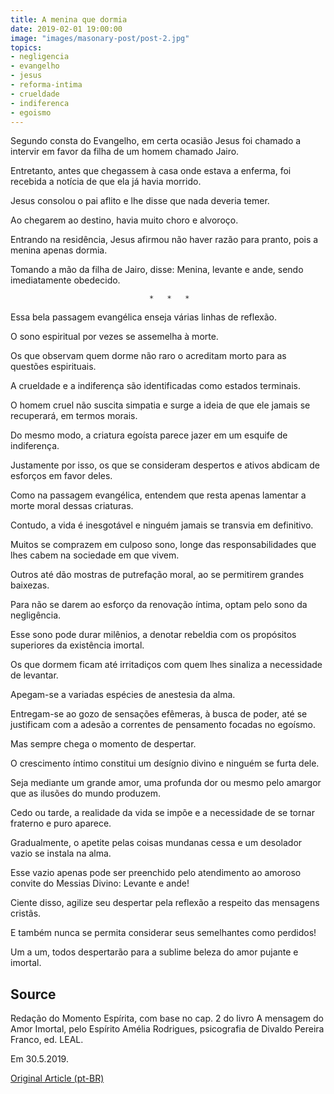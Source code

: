 ```yaml
---
title: A menina que dormia
date: 2019-02-01 19:00:00
image: "images/masonary-post/post-2.jpg"
topics: 
- negligencia
- evangelho
- jesus
- reforma-intima
- crueldade
- indiferenca
- egoismo
---
```



Segundo consta do Evangelho, em certa ocasião Jesus foi chamado a intervir em
favor da filha de um homem chamado Jairo.

Entretanto, antes que chegassem à casa onde estava a enferma, foi recebida a
notícia de que ela já havia morrido.

Jesus consolou o pai aflito e lhe disse que nada deveria temer.

Ao chegarem ao destino, havia muito choro e alvoroço.

Entrando na residência, Jesus afirmou não haver razão para pranto, pois a
menina apenas dormia.

Tomando a mão da filha de Jairo, disse: Menina, levante e ande, sendo
imediatamente obedecido.

                                   *   *   *

Essa bela passagem evangélica enseja várias linhas de reflexão.

O sono espiritual por vezes se assemelha à morte.

Os que observam quem dorme não raro o acreditam morto para as questões
espirituais.

A crueldade e a indiferença são identificadas como estados terminais.

O homem cruel não suscita simpatia e surge a ideia de que ele jamais se
recuperará, em termos morais.

Do mesmo modo, a criatura egoísta parece jazer em um esquife de indiferença.

Justamente por isso, os que se consideram despertos e ativos abdicam de
esforços em favor deles.

Como na passagem evangélica, entendem que resta apenas lamentar a morte moral
dessas criaturas.

Contudo, a vida é inesgotável e ninguém jamais se transvia em definitivo.

Muitos se comprazem em culposo sono, longe das responsabilidades que lhes cabem
na sociedade em que vivem.

Outros até dão mostras de putrefação moral, ao se permitirem grandes baixezas.

Para não se darem ao esforço da renovação íntima, optam pelo sono da
negligência.

Esse sono pode durar milênios, a denotar rebeldia com os propósitos superiores
da existência imortal.

Os que dormem ficam até irritadiços com quem lhes sinaliza a necessidade de
levantar.

Apegam-se a variadas espécies de anestesia da alma.

Entregam-se ao gozo de sensações efêmeras, à busca de poder, até se justificam
com a adesão a correntes de pensamento focadas no egoísmo.

Mas sempre chega o momento de despertar.

O crescimento íntimo constitui um desígnio divino e ninguém se furta dele.

Seja mediante um grande amor, uma profunda dor ou mesmo pelo amargor que as
ilusões do mundo produzem.

Cedo ou tarde, a realidade da vida se impõe e a necessidade de se tornar
fraterno e puro aparece.

Gradualmente, o apetite pelas coisas mundanas cessa e um desolador vazio se
instala na alma.

Esse vazio apenas pode ser preenchido pelo atendimento ao amoroso convite do
Messias Divino: Levante e ande!

Ciente disso, agilize seu despertar pela reflexão a respeito das mensagens
cristãs.

E também nunca se permita considerar seus semelhantes como perdidos!

Um a um, todos despertarão para a sublime beleza do amor pujante e imortal.

## Source
Redação do Momento Espírita, com base no cap. 2 do livro
A mensagem do Amor Imortal, pelo Espírito Amélia Rodrigues,
psicografia de Divaldo Pereira Franco, ed. LEAL.

Em 30.5.2019.


[Original Article (pt-BR)](http://momento.com.br/pt/ler_texto.php?id=5755)
